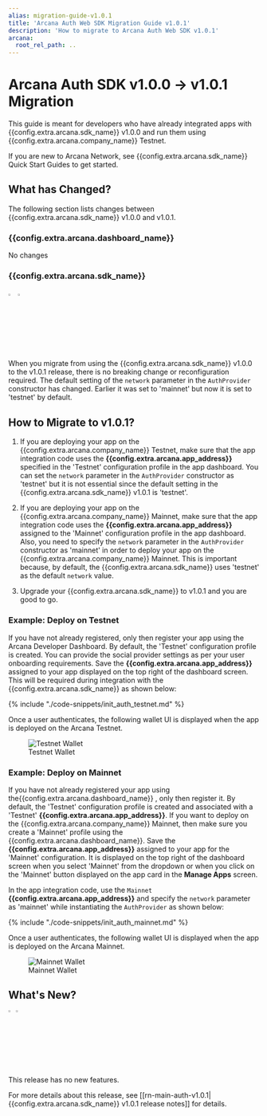 ```yaml
---
alias: migration-guide-v1.0.1
title: 'Arcana Auth Web SDK Migration Guide v1.0.1'
description: 'How to migrate to Arcana Auth Web SDK v1.0.1'
arcana:
  root_rel_path: ..
---
```


# Arcana Auth SDK v1.0.0 -> v1.0.1 Migration

This guide is meant for developers who have already integrated apps with {{config.extra.arcana.sdk_name}} v1.0.0 and run them using {{config.extra.arcana.company_name}} Testnet. 

If you are new to Arcana Network, see {{config.extra.arcana.sdk_name}} Quick Start Guides to get started.

## What has Changed?

The following section lists changes between {{config.extra.arcana.sdk_name}} v1.0.0 and v1.0.1. 

### {{config.extra.arcana.dashboard_name}} 

No changes

### {{config.extra.arcana.sdk_name}} 

<img src="{{config.extra.arcana.img_dir}}/icons/i_an_authsdk_light.{{config.extra.arcana.img_png}}#only-light" alt="Auth SDK icon" width="3%" />
<img src="{{config.extra.arcana.img_dir}}/icons/i_an_authsdk_dark.{{config.extra.arcana.img_png}}#only-dark" alt="Auth SDK icon" width="3%" />

When you migrate from using the {{config.extra.arcana.sdk_name}} v1.0.0 to the v1.0.1 release, there is no breaking change or reconfiguration required. The default setting of the `network` parameter in the `AuthProvider` constructor has changed. Earlier it was set to 'mainnet' but now it is set to 'testnet' by default.

## How to Migrate to v1.0.1?

1. If you are deploying your app on the {{config.extra.arcana.company_name}} Testnet, make sure that the app integration code uses the **{{config.extra.arcana.app_address}}** specified in the 'Testnet' configuration profile in the app dashboard. You can set the `network` parameter in the `AuthProvider` constructor as 'testnet' but it is not essential since the default setting in the {{config.extra.arcana.sdk_name}} v1.0.1 is 'testnet'.

2. If you are deploying your app on the {{config.extra.arcana.company_name}}  Mainnet, make sure that the app integration code uses the **{{config.extra.arcana.app_address}}** assigned to the 'Mainnet' configuration profile in the app dashboard. Also, you need to specify the `network` parameter in the `AuthProvider` constructor as 'mainnet' in order to deploy your app on the {{config.extra.arcana.company_name}}  Mainnet. This is important because, by default, the {{config.extra.arcana.sdk_name}} uses 'testnet' as the default `network` value.

3. Upgrade your {{config.extra.arcana.sdk_name}} to v1.0.1 and you are good to go. 

### Example: Deploy on Testnet
   
If you have not already registered, only then register your app using the Arcana Developer Dashboard. By default, the 'Testnet' configuration profile is created. You can provide the social provider settings as per your user onboarding requirements. Save the **{{config.extra.arcana.app_address}}** assigned to your app displayed on the top right of the dashboard screen. This will be required during integration with the {{config.extra.arcana.sdk_name}} as shown below:
   
{% include "./code-snippets/init_auth_testnet.md" %}
   
Once a user authenticates, the following wallet UI is displayed when the app is deployed on the Arcana Testnet.

<figure markdown="span">     
  <img class="an-screenshots-noeffects width_35pc" alt="Testnet Wallet" src="{{config.extra.arcana.img_dir}}/an_migration_testnet_wallet.{{config.extra.arcana.img_png}}"/>
  <figcaption>Testnet Wallet</figcaption>
</figure>
  
### Example: Deploy on Mainnet

If you have not already registered your app using the{{config.extra.arcana.dashboard_name}} , only then register it. By default, the 'Testnet' configuration profile is created and associated with a 'Testnet' **{{config.extra.arcana.app_address}}**. If you want to deploy on the {{config.extra.arcana.company_name}}  Mainnet, then make sure you create a 'Mainnet' profile using the {{config.extra.arcana.dashboard_name}}. Save the **{{config.extra.arcana.app_address}}** assigned to your app for the 'Mainnet' configuration. It is displayed on the top right of the dashboard screen when you select 'Mainnet' from the dropdown or when you click on the 'Mainnet' button displayed on the app card in the **Manage Apps** screen.

In the app integration code, use the `Mainnet` **{{config.extra.arcana.app_address}}** and specify the `network` parameter as 'mainnet' while instantiating the `AuthProvider` as shown below:
   
{% include "./code-snippets/init_auth_mainnet.md" %}
   
Once a user authenticates, the following wallet UI is displayed when the app is deployed on the Arcana Mainnet.
   
<figure markdown="span">
  <img class="an-screenshots-noeffects width_35pc" alt="Mainnet Wallet" src="{{config.extra.arcana.img_dir}}/an_migration_mainnet_wallet.{{config.extra.arcana.img_png}}">
  <figcaption>Mainnet Wallet</figcaption>
</figure>
  

## What's New?

<img src="{{config.extra.arcana.img_dir}}/icon_new_light.{{config.extra.arcana.img_png}}#only-light" alt="New icon" width="3%" /><img src="{{config.extra.arcana.img_dir}}/icon_new_dark.{{config.extra.arcana.img_png}}#only-dark" alt="New icon" width="3%" />

This release has no new features.

For more details about this release, see [[rn-main-auth-v1.0.1|{{config.extra.arcana.sdk_name}} v1.0.1 release notes]] for details.
